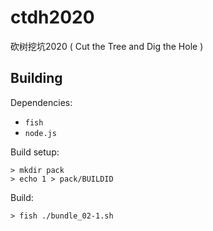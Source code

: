 # ctdh2020
砍树挖坑2020  ( Cut the Tree and Dig the Hole )


## Building

Dependencies:

+ `fish`
+ `node.js`

Build setup: 

```
> mkdir pack
> echo 1 > pack/BUILDID
```

Build:

```
> fish ./bundle_02-1.sh
```

